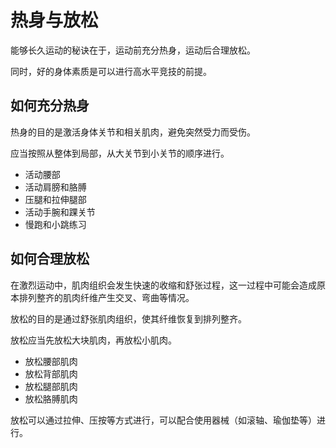 # 热身与放松

能够长久运动的秘诀在于，运动前充分热身，运动后合理放松。

同时，好的身体素质是可以进行高水平竞技的前提。

## 如何充分热身

热身的目的是激活身体关节和相关肌肉，避免突然受力而受伤。

应当按照从整体到局部，从大关节到小关节的顺序进行。

* 活动腰部
* 活动肩膀和胳膊
* 压腿和拉伸腿部
* 活动手腕和踝关节
* 慢跑和小跳练习

## 如何合理放松

在激烈运动中，肌肉组织会发生快速的收缩和舒张过程，这一过程中可能会造成原本排列整齐的肌肉纤维产生交叉、弯曲等情况。

放松的目的是通过舒张肌肉组织，使其纤维恢复到排列整齐。

放松应当先放松大块肌肉，再放松小肌肉。

* 放松腰部肌肉
* 放松背部肌肉
* 放松腿部肌肉
* 放松胳膊肌肉

放松可以通过拉伸、压按等方式进行，可以配合使用器械（如滚轴、瑜伽垫等）进行。